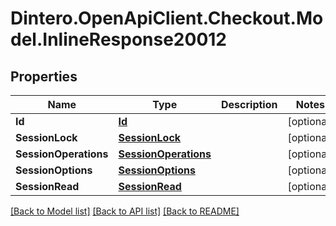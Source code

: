 # Dintero.OpenApiClient.Checkout.Model.InlineResponse20012

## Properties

Name | Type | Description | Notes
------------ | ------------- | ------------- | -------------
**Id** | [**Id**](Id.md) |  | [optional] 
**SessionLock** | [**SessionLock**](SessionLock.md) |  | [optional] 
**SessionOperations** | [**SessionOperations**](SessionOperations.md) |  | [optional] 
**SessionOptions** | [**SessionOptions**](SessionOptions.md) |  | [optional] 
**SessionRead** | [**SessionRead**](SessionRead.md) |  | [optional] 

[[Back to Model list]](../README.md#documentation-for-models) [[Back to API list]](../README.md#documentation-for-api-endpoints) [[Back to README]](../README.md)

